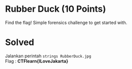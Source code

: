# Rubber Duck (10 Points)
Find the flag! Simple forensics challenge to get started with.
# Solved
Jalankan perintah <code>strings RubberDuck.jpg</code><br>
Flag : <b>CTFlearn{ILoveJakarta}</b>
